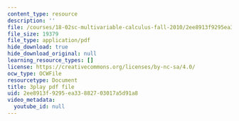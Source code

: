 ```yaml
---
content_type: resource
description: ''
file: /courses/18-02sc-multivariable-calculus-fall-2010/2ee8913f9295ea33882703017a5d91a8_u9YrIxLZJ6s.pdf
file_size: 19379
file_type: application/pdf
hide_download: true
hide_download_original: null
learning_resource_types: []
license: https://creativecommons.org/licenses/by-nc-sa/4.0/
ocw_type: OCWFile
resourcetype: Document
title: 3play pdf file
uid: 2ee8913f-9295-ea33-8827-03017a5d91a8
video_metadata:
  youtube_id: null
---
```

